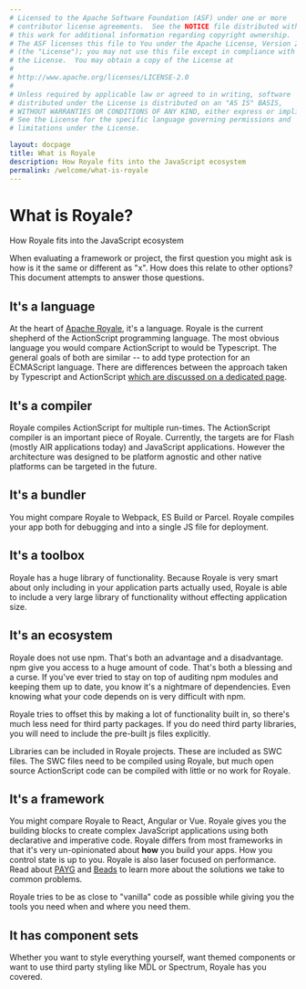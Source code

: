 ```yaml
---
# Licensed to the Apache Software Foundation (ASF) under one or more
# contributor license agreements.  See the NOTICE file distributed with
# this work for additional information regarding copyright ownership.
# The ASF licenses this file to You under the Apache License, Version 2.0
# (the "License"); you may not use this file except in compliance with
# the License.  You may obtain a copy of the License at
# 
# http://www.apache.org/licenses/LICENSE-2.0
# 
# Unless required by applicable law or agreed to in writing, software
# distributed under the License is distributed on an "AS IS" BASIS,
# WITHOUT WARRANTIES OR CONDITIONS OF ANY KIND, either express or implied.
# See the License for the specific language governing permissions and
# limitations under the License.

layout: docpage
title: What is Royale
description: How Royale fits into the JavaScript ecosystem
permalink: /welcome/what-is-royale
---
```

# What is Royale?

How Royale fits into the JavaScript ecosystem

When evaluating a framework or project, the first question you might ask is how is it the same or different as "x". How does this relate to other options? This document attempts to answer those questions.

## It's a language
At the heart of [Apache Royale](https://royale.apache.org/), it's a language. Royale is the current shepherd of the ActionScript programming language. The most obvious language you would compare ActionScript to would be Typescript. The general goals of both are similar -- to add type protection for an ECMAScript language. There are differences between the approach taken by Typescript and ActionScript [which are discussed on a dedicated page](features/as3/actionscript-vs-typescript).

## It's a compiler
Royale compiles ActionScript for multiple run-times. The ActionScript compiler is an important piece of Royale. Currently, the targets are for Flash (mostly AIR applications today) and JavaScript applications. However the architecture was designed to be platform agnostic and other native platforms can be targeted in the future.

## It's a bundler
You might compare Royale to Webpack, ES Build or Parcel. Royale compiles your app both for debugging and into a single JS file for deployment.

## It's a toolbox
Royale has a huge library of functionality. Because Royale is very smart about only including in your application parts actually used, Royale is able to include a very large library of functionality without effecting application size.

## It's an ecosystem
Royale does not use npm. That's both an advantage and a disadvantage. npm give you access to a huge amount of code. That's both a blessing and a curse. If you've ever tried to stay on top of auditing npm modules and keeping them up to date, you know it's a nightmare of dependencies. Even knowing what your code depends on is very difficult with npm.

Royale tries to offset this by making a lot of functionality built in, so there's much less need for third party packages. If you do need third party libraries, you will need to include the pre-built js files explicitly.

Libraries can be included in Royale projects. These are included as SWC files. The SWC files need to be compiled using Royale, but much open source ActionScript code can be compiled with little or no work for Royale.

## It's a framework
You might compare Royale to React, Angular or Vue. Royale gives you the building blocks to create complex JavaScript applications using both declarative and imperative code. Royale differs from most frameworks in that it's very un-opinionated about **how** you build your apps. How you control state is up to you. Royale is also laser focused on performance. Read about [PAYG](features/payg) and [Beads](features/strands-and-beads) to learn more about the solutions we take to common problems.

Royale tries to be as close to "vanilla" code as possible while giving you the tools you need when and where you need them.

## It has component sets
Whether you want to style everything yourself, want themed components or want to use third party styling like MDL or Spectrum, Royale has you covered.
